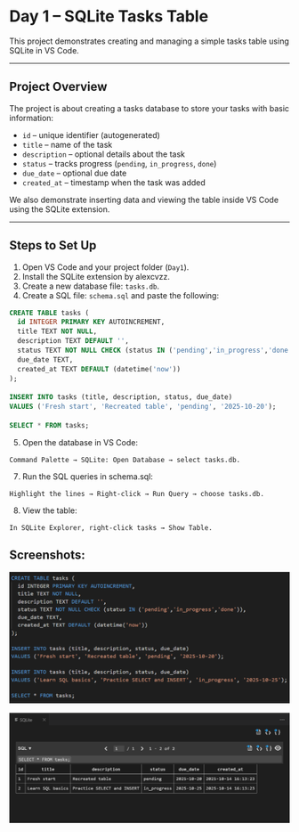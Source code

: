 # Day 1 – SQLite Tasks Table

This project demonstrates creating and managing a simple tasks table using SQLite in VS Code.

---

## Project Overview

The project is about creating a tasks database to store your tasks with basic information:

- `id` – unique identifier (autogenerated)  
- `title` – name of the task  
- `description` – optional details about the task  
- `status` – tracks progress (`pending`, `in_progress`, `done`)  
- `due_date` – optional due date  
- `created_at` – timestamp when the task was added  

We also demonstrate inserting data and viewing the table inside VS Code using the SQLite extension.

---

## Steps to Set Up

1. Open VS Code and your project folder (`Day1`).  
2. Install the SQLite extension by alexcvzz.  
3. Create a new database file: `tasks.db`.  
4. Create a SQL file: `schema.sql` and paste the following:

```sql
CREATE TABLE tasks (
  id INTEGER PRIMARY KEY AUTOINCREMENT,
  title TEXT NOT NULL,
  description TEXT DEFAULT '',
  status TEXT NOT NULL CHECK (status IN ('pending','in_progress','done')),
  due_date TEXT,
  created_at TEXT DEFAULT (datetime('now'))
);

INSERT INTO tasks (title, description, status, due_date)
VALUES ('Fresh start', 'Recreated table', 'pending', '2025-10-20');

SELECT * FROM tasks;
```
5. Open the database in VS Code:
```
Command Palette → SQLite: Open Database → select tasks.db.
 ```

7. Run the SQL queries in schema.sql:
```
Highlight the lines → Right-click → Run Query → choose tasks.db.
```

8. View the table:
```
In SQLite Explorer, right-click tasks → Show Table.
```
## Screenshots:

![SQL Code](sql_code.png)



![Table Data](table_data.png)



